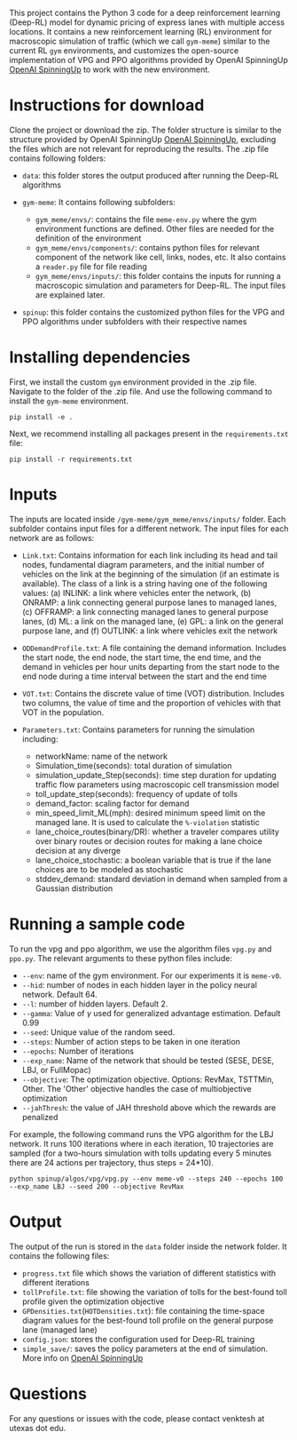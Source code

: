 This project contains the Python 3 code for a deep reinforcement learning (Deep-RL) model for dynamic pricing of express lanes with multiple access locations. It contains a new reinforcement learning (RL) environment for macroscopic simulation of traffic (which we call `gym-meme`) similar to the current RL `gym` environments, and customizes the open-source implementation of VPG and PPO algorithms provided by OpenAI SpinningUp [OpenAI SpinningUp](https://github.com/openai/spinningup) to work with the new environment.

# Instructions for download
Clone the project or download the zip. The folder structure is similar to the structure provided by OpenAI SpinningUp [OpenAI SpinningUp](https://github.com/openai/spinningup), excluding the files which are not relevant for reproducing the results. The .zip file contains following folders:

+ `data`: this folder stores the output produced after running the Deep-RL algorithms
+ `gym-meme`: It contains following subfolders:

  + `gym_meme/envs/`: contains the file `meme-env.py` where the gym environment functions are defined. Other files are needed for the definition of the environment
  + `gym_meme/envs/components/`: contains python files for relevant component of the network like cell, links, nodes, etc. It also contains a `reader.py` file for file reading
  + `gym_meme/envs/inputs/`: this folder contains the inputs for running a macroscopic simulation and parameters for Deep-RL. The input files are explained later.
  
+ `spinup`: this folder contains the customized python files for the VPG and PPO algorithms under subfolders with their respective names

# Installing dependencies
First, we install the custom `gym` environment provided in the .zip file. Navigate to the folder of the .zip file. And use the following command to install the `gym-meme` environment.

`pip install -e .`

Next, we recommend installing all packages present in the `requirements.txt` file:

`pip install -r requirements.txt`

# Inputs

The inputs are located inside `/gym-meme/gym_meme/envs/inputs/` folder. Each subfolder contains input files for a different network. The input files for each network are as follows:

+ `Link.txt`: Contains information for each link including its head and tail nodes, fundamental diagram parameters, and the initial number of vehicles on the link at the beginning of the simulation (if an estimate is available). The class of a link is a string having one of the following values: (a) INLINK: a link where vehicles enter the network, (b) ONRAMP: a link connecting general purpose lanes to managed lanes, (c) OFFRAMP: a link connecting managed lanes to general purpose lanes, (d) ML: a link on the managed lane, (e) GPL: a link on the general purpose lane, and (f) OUTLINK: a link where vehicles exit the network

+ `ODDemandProfile.txt`: A file containing the demand information. Includes the start node, the end node, the start time, the end time, and the demand in vehicles per hour units departing from the start node to the end node during a time interval between the start and the end time

+ `VOT.txt`: Contains the discrete value of time (VOT) distribution. Includes two columns, the value of time and the proportion of vehicles with that VOT in the population.

+ `Parameters.txt`: Contains parameters for running the simulation including:
  + networkName: name of the network
  + Simulation_time(seconds): total duration of simulation
  + simulation_update_Step(seconds): time step duration for updating traffic flow parameters using macroscopic cell transmission model 
  + toll_update_step(seconds): frequency of update of tolls
  + demand_factor: scaling factor for demand
  + min_speed_limit_ML(mph): desired minimum speed limit on the managed lane. It is used to calculate the `%-violation` statistic
  + lane_choice_routes(binary/DR): whether a traveler compares utility over binary routes or decision routes for making a lane choice decision at any diverge
  + lane_choice_stochastic: a boolean variable that is true if the lane choices are to be modeled as stochastic
  + stddev_demand: standard deviation in demand when sampled from a Gaussian distribution

# Running a sample code
To run the vpg and ppo algorithm, we use the algorithm files `vpg.py` and `ppo.py`. The relevant arguments to these python files include:

* `--env`: name of the gym environment. For our experiments it is `meme-v0`.
* `--hid`: number of nodes in each hidden layer in the policy neural network. Default 64.
* `--l`: number of hidden layers. Default 2.
* `--gamma`: Value of $\gamma$ used for generalized advantage estimation. Default 0.99
* `--seed`: Unique value of the random seed.
* `--steps`: Number of action steps to be taken in one iteration
* `--epochs`: Number of iterations
* `--exp_name`: Name of the network that should be tested (SESE, DESE, LBJ, or FullMopac)
* `--objective`: The optimization objective. Options: RevMax, TSTTMin, Other. The 'Other' objective handles the case of multiobjective optimization
* `--jahThresh`: the value of JAH threshold above which the rewards are penalized

For example, the following command runs the VPG algorithm for the LBJ network. It runs 100 iterations where in each iteration, 10 trajectories are sampled (for a two-hours simulation with tolls updating every 5 minutes there are 24 actions per trajectory, thus steps = 24*10).

`python spinup/algos/vpg/vpg.py --env meme-v0 --steps 240 --epochs 100 --exp_name LBJ --seed 200 --objective RevMax`

# Output
The output of the run is stored in the `data` folder inside the network folder. It contains the following files:

+ `progress.txt` file which shows the variation of different statistics with different iterations
+ `tollProfile.txt`: file showing the variation of tolls for the best-found toll profile given the optimization objective
+ `GPDensities.txt`(`HOTDensities.txt`): file containing the time-space diagram values for the best-found toll profile on the general purpose lane (managed lane)
+ `config.json`: stores the configuration used for Deep-RL training
+ `simple_save/`: saves the policy parameters at the end of simulation. More info on [OpenAI SpinningUp](https://github.com/openai/spinningup)

# Questions
For any questions or issues with the code, please contact venktesh at utexas dot edu.


